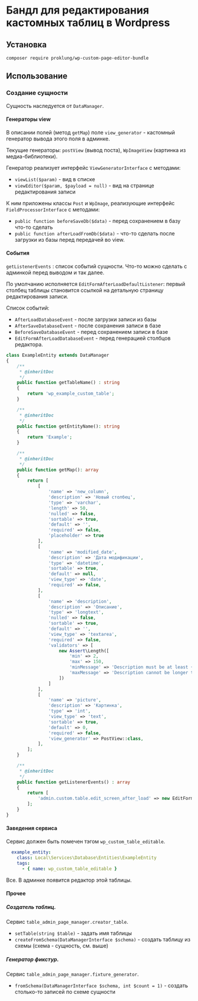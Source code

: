 # Бандл для редактирования кастомных таблиц в Wordpress

## Установка

`composer require proklung/wp-custom-page-editor-bundle`

## Использование

### Создание сущности

Сущность наследуется от `DataManager`.

#### Генераторы view

В описании полей (метод `getMap`) поле `view_generator` - кастомный генератор вывода этого поля в админке.

Текущие генераторы: `postView` (вывод поста), `WpImageView` (картинка из медиа-библиотеки).

Генератор реализует интерфейс `ViewGeneratorInterface` с методами:

 - `viewList($param)` - вид в списке 
 - `viewEditor($param, $payload = null)` - вид на странице редактирования записи
 
 К ним приложены классы `Post` и `WpImage`, реализующие интерфейс `FieldProcessorInterface` с методами:
 
 - `public function beforeSaveDb($data)` - перед сохранением в базу что-то сделать 
 - `public function afterLoadFromDb($data)` - что-то сделать после загрузки из базы перед передачей во view. 

#### События

`getListenerEvents` : список событий сущности. Что-то можно сделать с админкой перед выводом и так далее.

По умолчанию исполняется `EditFormAfterLoadDefaultListener`: первый столбец таблицы становится ссылкой на детальную
страницу редактирования записи. 

Список событий:

- `AfterLoadDatabaseEvent` - после загрузки записи из базы
- `AfterSaveDatabaseEvent` - после сохранения записи в базе
- `BeforeSaveDatabaseEvent` - перед сохранением записи в базе
- `EditFormAfterLoadDatabaseEvent` - перед генерацией столбцов редактора.

```php
class ExampleEntity extends DataManager
{
    /**
     * @inheritDoc
     */
    public function getTableName() : string
    {
        return 'wp_example_custom_table';
    }

    /**
     * @inheritDoc
     */
    public function getEntityName(): string
    {
        return 'Example';
    }

    /**
     * @inheritDoc
     */
    public function getMap(): array
    {
        return [
            [
                'name' => 'new_column',
                'description' => 'Новый столбец',
                'type' => 'varchar',
                'length' => 50,
                'nulled' => false,
                'sortable' => true,
                'default' => '',
                'required' => false,
                'placeholder' => true
            ],
            [
                'name' => 'modified_date',
                'description' => 'Дата модификации',
                'type' => 'datetime',
                'sortable' => true,
                'default' => null,
                'view_type' => 'date',
                'required' => false,
            ],
            [
                'name' => 'description',
                'description' => 'Описание',
                'type' => 'longtext',
                'nulled' => false,
                'sortable' => true,
                'default' => '',
                'view_type' => 'textarea',
                'required' => false,
                'validators' => [
                    new Assert\Length([
                        'min' => 2,
                        'max' => 150,
                        'minMessage' => 'Description must be at least {{ limit }} characters long',
                        'maxMessage' => 'Description cannot be longer than {{ limit }} characters',
                    ])
                ]
            ],
            [
                'name' => 'picture',
                'description' => 'Картинка',
                'type' => 'int',
                'view_type' => 'text',
                'sortable' => true,
                'default' => 0,
                'required' => false,
                'view_generator' => PostView::class,
            ],
        ];
    }

    /**
     * @inheritDoc
     */
    public function getListenerEvents() : array
    {
        return [
            'admin.custom.table.edit_screen_after_load' => new EditFormAfterLoadListener
        ];
    }
}
```
#### Заведения сервиса

Сервис должен быть помечен тэгом `wp_custom_table_editable`.

```yaml
  example_entity:
    class: Local\Services\Database\Entities\ExampleEntity
    tags:
      - { name: wp_custom_table_editable }
```

Все. В админке появится редактор этой таблицы.

#### Прочее

##### Создатель таблиц.

Сервис `table_admin_page_manager.creator_table`.

- `setTable(string $table)` - задать имя таблицы
- `createFromSchema(DataManagerInterface $schema)` - создать таблицу из схемы (схема - сущность, см. выше) 

##### Генератор фикстур.

Сервис `table_admin_page_manager.fixture_generator`.

- `fromSchema(DataManagerInterface $schema, int $count = 1)` - создать столько-то записей по схеме сущности
